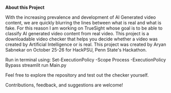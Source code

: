 **About this Project**

With the increasing prevalence and development of AI Generated video content, we are quickly blurring the lines between what is real and what is fake. For this reason I am working on TrueSight whose goal is to be able to classify AI generated video content from real video.
This project is a downloadable video checker that helps you decide whether a video was created by Artificial Intelligence or is real. This project was created by Aryan Sabnekar on October 25-26 for HackPSU, Penn State's Hackathon.

Run in terminal using:
Set-ExecutionPolicy -Scope Process -ExecutionPolicy Bypass
streamlit run Main.py

Feel free to explore the repository and test out the checker yourself.

Contributions, feedback, and suggestions are welcome!
